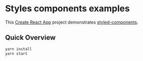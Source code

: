 # Styles components examples

This [Create React App](https://github.com/facebookincubator/create-react-app) project demonstrates [styled-components](https://www.styled-components.com/docs/advanced#theming).

## Quick Overview

```sh
yarn install
yarn start
```